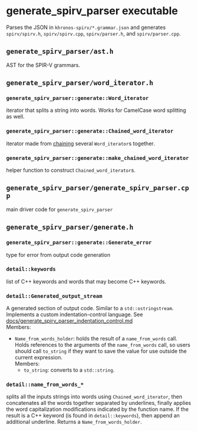 # generate_spirv_parser executable

Parses the JSON in `khronos-spirv/*.grammar.json` and generates `spirv/spirv.h`, `spirv/spirv.cpp`, `spirv/parser.h`, and `spirv/parser.cpp`.

## `generate_spirv_parser/ast.h`
AST for the SPIR-V grammars.

## `generate_spirv_parser/word_iterator.h`

### `generate_spirv_parser::generate::Word_iterator`
iterator that splits a string into words. Works for CamelCase word splitting as well.

### `generate_spirv_parser::generate::Chained_word_iterator`
iterator made from [chaining](https://docs.python.org/3/library/itertools.html#itertools.chain) several `Word_iterator`s together.

### `generate_spirv_parser::generate::make_chained_word_iterator`
helper function to construct `Chained_word_iterator`s.

## `generate_spirv_parser/generate_spirv_parser.cpp`
main driver code for `generate_spirv_parser`

## `generate_spirv_parser/generate.h`

### `generate_spirv_parser::generate::Generate_error`
type for error from output code generation

### `detail::keywords`
list of C++ keywords and words that may become C++ keywords.

### `detail::Generated_output_stream`
A generated section of output code.
Similar to a `std::ostringstream`.  
Implements a custom indentation-control language. See [docs/generate_spirv_parser_indentation_control.md](generate_spirv_parser_indentation_control.md)  
Members:
- `Name_from_words_holder`: holds the result of a `name_from_words` call. Holds references to the arguments of the `name_from_words` call, so users should call `to_string` if they want to save the value for use outside the current expression.  
Members:
  - `to_string`: converts to a `std::string`.

### `detail::name_from_words_*`
splits all the inputs strings into words using `Chained_word_iterator`, then concatenates all the words together separated by underlines, finally applies the word capitalization modifications indicated by the function name. If the result is a C++ keyword (is found in `detail::keywords`), then append an additional underline.
Returns a `Name_from_words_holder`.
